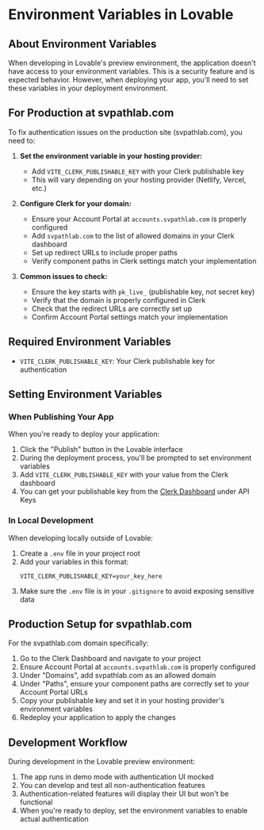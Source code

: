 
# Environment Variables in Lovable

## About Environment Variables

When developing in Lovable's preview environment, the application doesn't have access to your environment variables. This is a security feature and is expected behavior. However, when deploying your app, you'll need to set these variables in your deployment environment.

## For Production at svpathlab.com

To fix authentication issues on the production site (svpathlab.com), you need to:

1. **Set the environment variable in your hosting provider:**
   - Add `VITE_CLERK_PUBLISHABLE_KEY` with your Clerk publishable key
   - This will vary depending on your hosting provider (Netlify, Vercel, etc.)

2. **Configure Clerk for your domain:**
   - Ensure your Account Portal at `accounts.svpathlab.com` is properly configured
   - Add `svpathlab.com` to the list of allowed domains in your Clerk dashboard
   - Set up redirect URLs to include proper paths
   - Verify component paths in Clerk settings match your implementation

3. **Common issues to check:**
   - Ensure the key starts with `pk_live_` (publishable key, not secret key)
   - Verify that the domain is properly configured in Clerk
   - Check that the redirect URLs are correctly set up
   - Confirm Account Portal settings match your implementation

## Required Environment Variables

- `VITE_CLERK_PUBLISHABLE_KEY`: Your Clerk publishable key for authentication

## Setting Environment Variables

### When Publishing Your App

When you're ready to deploy your application:

1. Click the "Publish" button in the Lovable interface
2. During the deployment process, you'll be prompted to set environment variables
3. Add `VITE_CLERK_PUBLISHABLE_KEY` with your value from the Clerk dashboard
4. You can get your publishable key from the [Clerk Dashboard](https://dashboard.clerk.dev/) under API Keys

### In Local Development

When developing locally outside of Lovable:

1. Create a `.env` file in your project root
2. Add your variables in this format:
   ```
   VITE_CLERK_PUBLISHABLE_KEY=your_key_here
   ```
3. Make sure the `.env` file is in your `.gitignore` to avoid exposing sensitive data

## Production Setup for svpathlab.com

For the svpathlab.com domain specifically:

1. Go to the Clerk Dashboard and navigate to your project
2. Ensure Account Portal at `accounts.svpathlab.com` is properly configured
3. Under "Domains", add svpathlab.com as an allowed domain
4. Under "Paths", ensure your component paths are correctly set to your Account Portal URLs
5. Copy your publishable key and set it in your hosting provider's environment variables
6. Redeploy your application to apply the changes

## Development Workflow

During development in the Lovable preview environment:

1. The app runs in demo mode with authentication UI mocked
2. You can develop and test all non-authentication features
3. Authentication-related features will display their UI but won't be functional
4. When you're ready to deploy, set the environment variables to enable actual authentication
